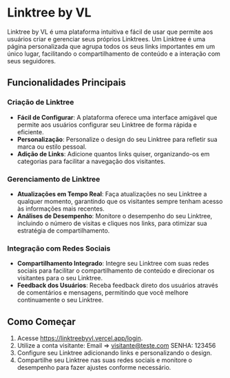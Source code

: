 # Linktree by VL

Linktree by VL é uma plataforma intuitiva e fácil de usar que permite aos usuários criar e gerenciar seus próprios Linktrees. Um Linktree é uma página personalizada que agrupa todos os seus links importantes em um único lugar, facilitando o compartilhamento de conteúdo e a interação com seus seguidores.

## Funcionalidades Principais

### Criação de Linktree

- **Fácil de Configurar**: A plataforma oferece uma interface amigável que permite aos usuários configurar seu Linktree de forma rápida e eficiente.
- **Personalização**: Personalize o design do seu Linktree para refletir sua marca ou estilo pessoal.
- **Adição de Links**: Adicione quantos links quiser, organizando-os em categorias para facilitar a navegação dos visitantes.

### Gerenciamento de Linktree

- **Atualizações em Tempo Real**: Faça atualizações no seu Linktree a qualquer momento, garantindo que os visitantes sempre tenham acesso às informações mais recentes.
- **Análises de Desempenho**: Monitore o desempenho do seu Linktree, incluindo o número de visitas e cliques nos links, para otimizar sua estratégia de compartilhamento.

### Integração com Redes Sociais

- **Compartilhamento Integrado**: Integre seu Linktree com suas redes sociais para facilitar o compartilhamento de conteúdo e direcionar os visitantes para o seu Linktree.
- **Feedback dos Usuários**: Receba feedback direto dos usuários através de comentários e mensagens, permitindo que você melhore continuamente o seu Linktree.

## Como Começar

1. Acesse https://linktreebyvl.vercel.app/login.
2. Utilize a conta visitante: Email => visitante@teste.com  SENHA: 123456
3. Configure seu Linktree adicionando links e personalizando o design.
4. Compartilhe seu Linktree nas suas redes sociais e monitore o desempenho para fazer ajustes conforme necessário.


